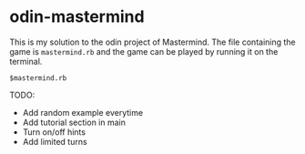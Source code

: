 # odin-mastermind

This is my solution to the odin project of Mastermind. The file containing the game is `mastermind.rb` and the game can be played by running it on the terminal.
```
$mastermind.rb
```

TODO:
- Add random example everytime
- Add tutorial section in main
- Turn on/off hints
- Add limited turns
